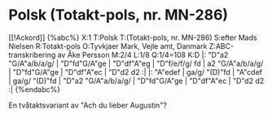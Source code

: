 # Polsk (Totakt-pols, nr. MN-286)

[[!Ackord]]
{%abc%}
X:1
T:Polsk
T:(Totakt-pols, nr. MN-286)
S:efter Mads Nielsen
R:Totakt-pols
O:Tyvkjaer Mark, Vejle amt, Danmark
Z:ABC-transkribering av Åke Persson
M:2/4
L:1/8
Q:1/4=108
K:D
|: "D"a2 "G/A"a/b/a/g/ | "D"fd"G/A"ge | "D"df"A"eg | "D"f/e/f/g/ fd | a2 "G/A"a/b/a/g/ | "D"fd"G/A"ge | "D"df"A"ec | "D"d2 d2 :| 
|: "A"edef | ga/g/ "(D)"fd | "A"cdef | ga/g/ "(D)"fd | "D"a2 "G/A"a/b/a/g/ | "D"fd"G/A"ge | "D"df"A"ec | "D"d2 d2 :|
{%endabc%}

En tvåtaktsvariant av "Ach du lieber Augustin"?
